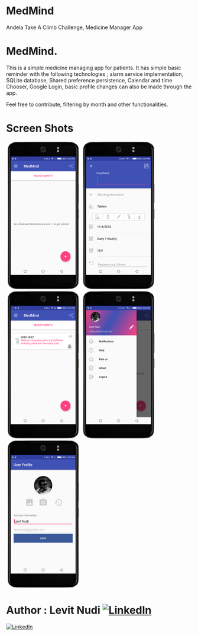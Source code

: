 # MedMind
Andela Take A Climb Challenge, Medicine Manager App


# MedMind.

This is a simple medicine managing app for patients.
It has simple basic reminder with the following technologies ; 
alarm service implementation, SQLite database, Shared
preference persistence, Calendar and time Chooser, Google Login, basic profile changes can also be made through the app. 

Feel free to contribute, filtering by month and other functionalities.


# Screen Shots

<img src="screenshots/screen_1.png" width="200" height="400"/>

<img src="screenshots/screen_2.png" width="200" height="400"/>

<img src="screenshots/screen_3.png" width="200" height="400"/>

<img src="screenshots/screen_4.png" width="200" height="400"/>

<img src="screenshots/screen_5.png" width="200" height="400"/>


# Author : Levit Nudi [![LinkedIn](http://www.fftimes.com/sites/all/modules/socialmedia/icons/levelten/glossy/32x32/linkedin.png)](https://www.linkedin.com/in/levitnudi/)

[![LinkedIn](https://www.newsforpublic.com/wp-content/uploads/2015/08/buy-me-a-coffee.png)](https://levitnudi7.wixsite.com/legacy)

